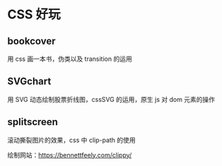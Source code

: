 # CSS 好玩

## bookcover

用 css 画一本书，伪类以及 transition 的运用

## SVGchart

用 SVG 动态绘制股票折线图，cssSVG 的运用，原生 js 对 dom 元素的操作

## splitscreen

滚动撕裂图片的效果，css 中 clip-path 的使用

绘制网站：https://bennettfeely.com/clippy/

